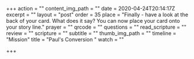 +++
action = ""
content_img_path = ""
date = 2020-04-24T20:14:17Z
excerpt = ""
layout = "post"
order = 35
place = "Finally - have a look at the back of your card. What does it say? You can now place your card onto your story line."
prayer = ""
qrcode = ""
questions = ""
read_scripture = ""
review = ""
scripture = ""
subtitle = ""
thumb_img_path = ""
timeline = "Mission"
title = "Paul's Conversion "
watch = ""

+++

